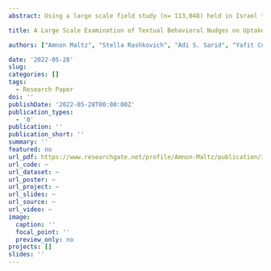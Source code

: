 ```yaml
---
abstract: Using a large scale field study (n= 113,048) held in Israel together with Maccabi Healthcare Services (MHS), we revisit the effect of some of the most widely used message framings on uptake rates of different medical checkups. Our frames include gains, losses, doctor recommendation, implementation intentions and empowerment. MHS invited members aged 50-74, via email or as a text message, to take preventive medical actions that are recommended for them by the ministry of health, depending on their medical history, gender and age. The campaign was intended to increase uptake rates of mammography, HPV, abdominal aortic aneurysm, fecal occult blood test and pneumococcal vaccination. Our main finding is a null result. No effect of message framing on uptake rates was observed. We report two secondary suggestive findings:(1) shorter subject lines are positively correlated with opening rates, and (2) emails seem to outperform text messages in terms of overall success rates. Our findings shed light on the on-going discussion and mixed evidence that appeared in the health related behavioral interventions literature over the past 30 years.

title: A Large Scale Examination of Textual Behavioral Nudges on Uptake Rates of Medical Checkups

authors: ["Amnon Maltz", "Stella Rashkovich", "Adi S. Sarid", "Yafit Cohen", "Elina Saifer", "Neta Amorai Belkin", "Tamar Landau", "Tamar Alcalay"]

date: '2022-05-28'
slug: 
categories: []
tags:
  - Research Paper
doi: ''
publishDate: '2022-05-28T00:00:00Z'
publication_types:
  - '0'
publication: ''
publication_short: ''
summary: ''
featured: no
url_pdf: https://www.researchgate.net/profile/Amnon-Maltz/publication/360920015_A_Large_Scale_Examination_of_Textual_Behavioral_Nudges_on_Uptake_Rates_of_Medical_Checkups/links/62950a546886635d5cb00b6b/A-Large-Scale-Examination-of-Textual-Behavioral-Nudges-on-Uptake-Rates-of-Medical-Checkups.pdf
url_code: ~
url_dataset: ~
url_poster: ~
url_project: ~
url_slides: ~
url_source: ~
url_video: ~
image:
  caption: ''
  focal_point: ''
  preview_only: no
projects: []
slides: ''
---
```


